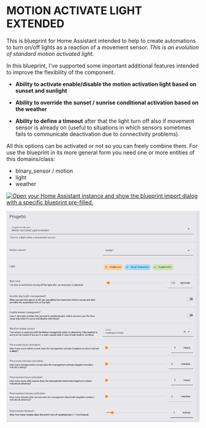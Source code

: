 # MOTION ACTIVATE LIGHT EXTENDED

This is blueprint for Home Assistant intended to help to create automations to turn on/off lights as a reaction of a movement sensor.
*This is an evolution of standard motion activated light.* 

In this blueprint, I've supported some important additional features intended to improve the flexibility of the component.

* **Ability to activate enable/disable the motion activation light based on sunset and sunlight**

* **Ability to override the sunset / sunrise conditional activation based on the weather**

* **Ability to define a timeout** after that the light turn off also if movement sensor is already on (useful to situations in which sensors sometimes fails to communicate deactivation due to connectivity problems).

All this options can be activated or not so you can freely combine them. For use the blueprint in its more general form you need one or more entities of this domains/class:

* binary_sensor / motion
* light
* weather


[![Open your Home Assistant instance and show the blueprint import dialog with a specific blueprint pre-filled.](https://my.home-assistant.io/badges/blueprint_import.svg)](https://my.home-assistant.io/redirect/blueprint_import/?blueprint_url=https%3A%2F%2Fgithub.com%2Fgiannisigalotti%2FHomeAssistant%2Fblob%2Fmain%2Fblueprints%2Fmotion-activated-light.yaml)

![Motion activated light extended config example](motion-activated-light.png)

